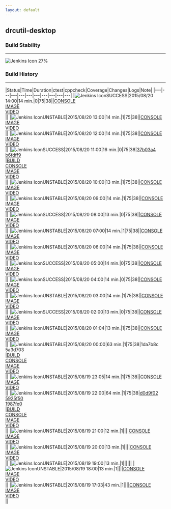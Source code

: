 ```yaml
---
layout: default
---
```

## drcutil-desktop
### Build Stability
___
![Jenkins Icon](http://jenkinshrg.github.io/images/48x48/health-20to39.png)
27%
  
### Build History
___
|Status|Time|Duration|<span class='badge'>ctest</span>|<span class='badge'>cppcheck</span>|Coverage|Changes|Logs|Note|
|---|---|---|---|---|---|---|---|---|---|
|![Jenkins Icon](http://jenkinshrg.github.io/images/24x24/blue.png)SUCCESS|2015/08/20 14:00|14 min.|0|75|38||[CONSOLE](https://drive.google.com/file/d/0B54sHwaxmuM4UVk1UWZUWHE5dkE/view?usp=drivesdk)<br>[IMAGE](https://drive.google.com/file/d/0B54sHwaxmuM4MkxXZUVZUXV5Q00/view?usp=drivesdk)<br>[VIDEO](https://drive.google.com/file/d/0B54sHwaxmuM4UUw3NnpoWVdYZ0E/view?usp=drivesdk)<br>||
|![Jenkins Icon](http://jenkinshrg.github.io/images/24x24/yellow.png)UNSTABLE|2015/08/20 13:00|14 min.|1|75|38||[CONSOLE](https://drive.google.com/file/d/0B54sHwaxmuM4VmN1NGpWQ3ZMcE0/view?usp=drivesdk)<br>[IMAGE](https://drive.google.com/file/d/0B54sHwaxmuM4cVJwOEZsMlJzcDQ/view?usp=drivesdk)<br>[VIDEO](https://drive.google.com/file/d/0B54sHwaxmuM4c3VoY3hWcThkdjQ/view?usp=drivesdk)<br>||
|![Jenkins Icon](http://jenkinshrg.github.io/images/24x24/yellow.png)UNSTABLE|2015/08/20 12:00|14 min.|1|75|38||[CONSOLE](https://drive.google.com/file/d/0B54sHwaxmuM4clFtUE43aWJDVjQ/view?usp=drivesdk)<br>[IMAGE](https://drive.google.com/file/d/0B54sHwaxmuM4b3llQ1dKd0p3THc/view?usp=drivesdk)<br>[VIDEO](https://drive.google.com/file/d/0B54sHwaxmuM4UjhwX1Zxd3hqWjg/view?usp=drivesdk)<br>||
|![Jenkins Icon](http://jenkinshrg.github.io/images/24x24/blue.png)SUCCESS|2015/08/20 11:00|16 min.|0|75|38|[37b03a4](https://github.com/jrl-umi3218/hmc2/commit/37b03a4)<br>[b6fdff9](https://github.com/jrl-umi3218/hrpsys-humanoid/commit/b6fdff9)<br>|[BUILD](https://drive.google.com/file/d/0B54sHwaxmuM4UHBkZklSbTl0Rjg/view?usp=drivesdk)<br>[CONSOLE](https://drive.google.com/file/d/0B54sHwaxmuM4NmZ5Q0RITWJiTUk/view?usp=drivesdk)<br>[IMAGE](https://drive.google.com/file/d/0B54sHwaxmuM4M1ZkZ3RabHBwWms/view?usp=drivesdk)<br>[VIDEO](https://drive.google.com/file/d/0B54sHwaxmuM4RjJMRkVIQWwtMUE/view?usp=drivesdk)<br>||
|![Jenkins Icon](http://jenkinshrg.github.io/images/24x24/yellow.png)UNSTABLE|2015/08/20 10:00|13 min.|1|75|38||[CONSOLE](https://drive.google.com/file/d/0B54sHwaxmuM4a3hYNERPcnVyRzg/view?usp=drivesdk)<br>[IMAGE](https://drive.google.com/file/d/0B54sHwaxmuM4X1JCUjNXX1N0Tlk/view?usp=drivesdk)<br>[VIDEO](https://drive.google.com/file/d/0B54sHwaxmuM4OHI3MUtBZzgzMGs/view?usp=drivesdk)<br>||
|![Jenkins Icon](http://jenkinshrg.github.io/images/24x24/yellow.png)UNSTABLE|2015/08/20 09:00|14 min.|1|75|38||[CONSOLE](https://drive.google.com/file/d/0B54sHwaxmuM4V18wdDRoZGxFYW8/view?usp=drivesdk)<br>[IMAGE](https://drive.google.com/file/d/0B54sHwaxmuM4MG5pb09fbkpCbFk/view?usp=drivesdk)<br>[VIDEO](https://drive.google.com/file/d/0B54sHwaxmuM4bU5aRHVSSlJhcVE/view?usp=drivesdk)<br>||
|![Jenkins Icon](http://jenkinshrg.github.io/images/24x24/blue.png)SUCCESS|2015/08/20 08:00|13 min.|0|75|38||[CONSOLE](https://drive.google.com/file/d/0B54sHwaxmuM4MTNrQmI2R3JSUmc/view?usp=drivesdk)<br>[IMAGE](https://drive.google.com/file/d/0B54sHwaxmuM4aHUxQkJTeTlxcW8/view?usp=drivesdk)<br>[VIDEO](https://drive.google.com/file/d/0B54sHwaxmuM4V0JnaU9sRjJDN28/view?usp=drivesdk)<br>||
|![Jenkins Icon](http://jenkinshrg.github.io/images/24x24/yellow.png)UNSTABLE|2015/08/20 07:00|14 min.|1|75|38||[CONSOLE](https://drive.google.com/file/d/0B54sHwaxmuM4QnYxUkxxRTRSM2s/view?usp=drivesdk)<br>[IMAGE](https://drive.google.com/file/d/0B54sHwaxmuM4X2o3YWdNam1QaGM/view?usp=drivesdk)<br>[VIDEO](https://drive.google.com/file/d/0B54sHwaxmuM4T0RISFBVX1JGRDg/view?usp=drivesdk)<br>||
|![Jenkins Icon](http://jenkinshrg.github.io/images/24x24/yellow.png)UNSTABLE|2015/08/20 06:00|14 min.|1|75|38||[CONSOLE](https://drive.google.com/file/d/0B54sHwaxmuM4ajFHa1c4dzdmYXM/view?usp=drivesdk)<br>[IMAGE](https://drive.google.com/file/d/0B54sHwaxmuM4aU1ScTZPdE9kRnM/view?usp=drivesdk)<br>[VIDEO](https://drive.google.com/file/d/0B54sHwaxmuM4a0xRRzhValpzd3c/view?usp=drivesdk)<br>||
|![Jenkins Icon](http://jenkinshrg.github.io/images/24x24/blue.png)SUCCESS|2015/08/20 05:00|14 min.|0|75|38||[CONSOLE](https://drive.google.com/file/d/0B54sHwaxmuM4b2tLckY2SndqT0E/view?usp=drivesdk)<br>[IMAGE](https://drive.google.com/file/d/0B54sHwaxmuM4Zjc0MWRPeXlpdDg/view?usp=drivesdk)<br>[VIDEO](https://drive.google.com/file/d/0B54sHwaxmuM4cGtWMXdzcmdVZG8/view?usp=drivesdk)<br>||
|![Jenkins Icon](http://jenkinshrg.github.io/images/24x24/blue.png)SUCCESS|2015/08/20 04:00|14 min.|0|75|38||[CONSOLE](https://drive.google.com/file/d/0B54sHwaxmuM4UHhkY1djNzhSSGs/view?usp=drivesdk)<br>[IMAGE](https://drive.google.com/file/d/0B54sHwaxmuM4QVFCeW8wb05LcTg/view?usp=drivesdk)<br>[VIDEO](https://drive.google.com/file/d/0B54sHwaxmuM4RnB0bWNGNG9EVFE/view?usp=drivesdk)<br>||
|![Jenkins Icon](http://jenkinshrg.github.io/images/24x24/yellow.png)UNSTABLE|2015/08/20 03:00|14 min.|1|75|38||[CONSOLE](https://drive.google.com/file/d/0B54sHwaxmuM4N25HaDgzNjRYQlE/view?usp=drivesdk)<br>[IMAGE](https://drive.google.com/file/d/0B54sHwaxmuM4amY4REpRYlZiTms/view?usp=drivesdk)<br>[VIDEO](https://drive.google.com/file/d/0B54sHwaxmuM4bkFYb0hIX0N0Umc/view?usp=drivesdk)<br>||
|![Jenkins Icon](http://jenkinshrg.github.io/images/24x24/blue.png)SUCCESS|2015/08/20 02:00|13 min.|0|75|38||[CONSOLE](https://drive.google.com/file/d/0B54sHwaxmuM4bW01QllKWFRpUEE/view?usp=drivesdk)<br>[IMAGE](https://drive.google.com/file/d/0B54sHwaxmuM4Sm5DOGpmZEtqdms/view?usp=drivesdk)<br>[VIDEO](https://drive.google.com/file/d/0B54sHwaxmuM4cEdxanpsbGRad3c/view?usp=drivesdk)<br>||
|![Jenkins Icon](http://jenkinshrg.github.io/images/24x24/yellow.png)UNSTABLE|2015/08/20 01:04|13 min.|1|75|38||[CONSOLE](https://drive.google.com/file/d/0B54sHwaxmuM4dnh0cUZVMzdxbWs/view?usp=drivesdk)<br>[IMAGE](https://drive.google.com/file/d/0B54sHwaxmuM4aXloSjVwWVU0ZVk/view?usp=drivesdk)<br>[VIDEO](https://drive.google.com/file/d/0B54sHwaxmuM4eTVQMEZ1R3NkUVU/view?usp=drivesdk)<br>||
|![Jenkins Icon](http://jenkinshrg.github.io/images/24x24/yellow.png)UNSTABLE|2015/08/20 00:00|63 min.|1|75|38|1da7b8c<br>5a3d703<br>|[BUILD](https://drive.google.com/file/d/0B54sHwaxmuM4V1V1aFduYVJBclU/view?usp=drivesdk)<br>[CONSOLE](https://drive.google.com/file/d/0B54sHwaxmuM4NEh4YWp2MVd0VWc/view?usp=drivesdk)<br>[IMAGE](https://drive.google.com/file/d/0B54sHwaxmuM4RHRTRVFVMzRHbkE/view?usp=drivesdk)<br>[VIDEO](https://drive.google.com/file/d/0B54sHwaxmuM4anRYWEZ2Wkhibnc/view?usp=drivesdk)<br>||
|![Jenkins Icon](http://jenkinshrg.github.io/images/24x24/yellow.png)UNSTABLE|2015/08/19 23:05|14 min.|1|75|38||[CONSOLE](https://drive.google.com/file/d/0B54sHwaxmuM4MU1fd3ZHTDQ4aVk/view?usp=drivesdk)<br>[IMAGE](https://drive.google.com/file/d/0B54sHwaxmuM4Yzg5SGFtT0MwSFk/view?usp=drivesdk)<br>[VIDEO](https://drive.google.com/file/d/0B54sHwaxmuM4aTZQaUVWWF9jT00/view?usp=drivesdk)<br>||
|![Jenkins Icon](http://jenkinshrg.github.io/images/24x24/yellow.png)UNSTABLE|2015/08/19 22:00|64 min.|1|75|38|[d0d9f02](https://github.com/fkanehiro/hrpsys-base/commit/d0d9f02)<br>[5925f50](https://github.com/fkanehiro/hrpsys-base/commit/5925f50)<br>[1987fe0](https://github.com/fkanehiro/hrpsys-base/commit/1987fe0)<br>|[BUILD](https://drive.google.com/file/d/0B54sHwaxmuM4bkp4bG5ybU5lS0U/view?usp=drivesdk)<br>[CONSOLE](https://drive.google.com/file/d/0B54sHwaxmuM4dU54UTJfVkVEQzA/view?usp=drivesdk)<br>[IMAGE](https://drive.google.com/file/d/0B54sHwaxmuM4X0Y3TmR6MHdnU2s/view?usp=drivesdk)<br>[VIDEO](https://drive.google.com/file/d/0B54sHwaxmuM4eE9xbmJxN0RLd0E/view?usp=drivesdk)<br>||
|![Jenkins Icon](http://jenkinshrg.github.io/images/24x24/yellow.png)UNSTABLE|2015/08/19 21:00|12 min.|1||||[CONSOLE](https://drive.google.com/file/d/0B54sHwaxmuM4bm5GNkJwWGZlV2c/view?usp=drivesdk)<br>[IMAGE](https://drive.google.com/file/d/0B54sHwaxmuM4Q1NVODU4QV81b2s/view?usp=drivesdk)<br>[VIDEO](https://drive.google.com/file/d/0B54sHwaxmuM4NHNJQUNXVHBoSGs/view?usp=drivesdk)<br>||
|![Jenkins Icon](http://jenkinshrg.github.io/images/24x24/yellow.png)UNSTABLE|2015/08/19 20:00|13 min.|1||||[CONSOLE](https://drive.google.com/file/d/0B54sHwaxmuM4NUVZZGlEYTRtQWs/view?usp=drivesdk)<br>[IMAGE](https://drive.google.com/file/d/0B54sHwaxmuM4UzBpSEQzV2lsWUk/view?usp=drivesdk)<br>[VIDEO](https://drive.google.com/file/d/0B54sHwaxmuM4aWVPbjM0Q0drVjA/view?usp=drivesdk)<br>||
|![Jenkins Icon](http://jenkinshrg.github.io/images/24x24/yellow.png)UNSTABLE|2015/08/19 19:00|13 min.|1||||||
|![Jenkins Icon](http://jenkinshrg.github.io/images/24x24/yellow.png)UNSTABLE|2015/08/19 18:00|13 min.|1||||[CONSOLE](https://drive.google.com/file/d/0B54sHwaxmuM4R2JVRF83NG56b2c/view?usp=drivesdk)<br>[IMAGE](https://drive.google.com/file/d/0B54sHwaxmuM4cG1NTTRseFZBOUE/view?usp=drivesdk)<br>[VIDEO](https://drive.google.com/file/d/0B54sHwaxmuM4NzYwN1FCSGNLdFk/view?usp=drivesdk)<br>||
|![Jenkins Icon](http://jenkinshrg.github.io/images/24x24/yellow.png)UNSTABLE|2015/08/19 17:03|43 min.|1||||[CONSOLE](https://drive.google.com/file/d/0B54sHwaxmuM4VmNWNV91REhSdWc/view?usp=drivesdk)<br>[IMAGE](https://drive.google.com/file/d/0B54sHwaxmuM4UHlGM0xUZnd6YmM/view?usp=drivesdk)<br>[VIDEO](https://drive.google.com/file/d/0B54sHwaxmuM4ejgxTi1YTlMyZzg/view?usp=drivesdk)<br>||

